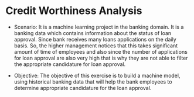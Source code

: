 # Credit Worthiness Analysis

- Scenario:
It is a machine learning project in the banking domain. It is a banking data which contains information about the status of loan approval. Since bank receives many loans applications on the daily basis. So, the higher management notices that this takes significant amount of time of employees and also since the number of applications for loan approval are also very high that is why they are not able to filter the appropriate candidature for loan approval. 

- Objective:
The objective of this exercise is to build a machine model, using historical banking data that will help the bank employees to determine appropriate candidature for the loan approval.

